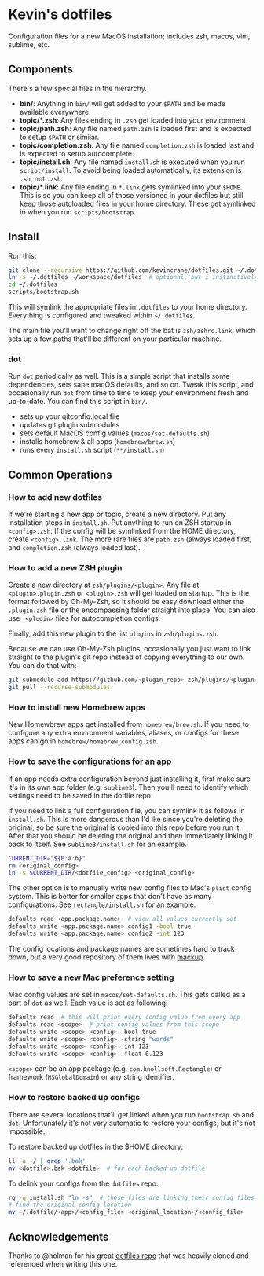 # Kevin's dotfiles
Configuration files for a new MacOS installation; includes zsh, macos, vim, sublime, etc.

## Components

There's a few special files in the hierarchy.

- **bin/**: Anything in `bin/` will get added to your `$PATH` and be made
  available everywhere.
- **topic/\*.zsh**: Any files ending in `.zsh` get loaded into your
  environment.
- **topic/path.zsh**: Any file named `path.zsh` is loaded first and is
  expected to setup `$PATH` or similar.
- **topic/completion.zsh**: Any file named `completion.zsh` is loaded
  last and is expected to setup autocomplete.
- **topic/install.sh**: Any file named `install.sh` is executed when you run `script/install`. To avoid being loaded automatically, its extension is `.sh`, not `.zsh`.
- **topic/\*.link**: Any file ending in `*.link` gets symlinked into
  your `$HOME`. This is so you can keep all of those versioned in your dotfiles
  but still keep those autoloaded files in your home directory. These get
  symlinked in when you run `scripts/bootstrap`.

## Install

Run this:

```sh
git clone --recursive https://github.com/kevincrane/dotfiles.git ~/.dotfiles
ln -s ~/.dotfiles ~/workspace/dotfiles  # optional, but i instinctively expect projects in workspace
cd ~/.dotfiles
scripts/bootstrap.sh
```

This will symlink the appropriate files in `.dotfiles` to your home directory.
Everything is configured and tweaked within `~/.dotfiles`.

The main file you'll want to change right off the bat is `zsh/zshrc.link`,
which sets up a few paths that'll be different on your particular machine.

### dot

Run `dot` periodically as well. This is a simple script that installs some
dependencies, sets sane macOS defaults, and so on. Tweak this script, and
occasionally run `dot` from time to time to keep your environment fresh and
up-to-date. You can find this script in `bin/`.

* sets up your gitconfig.local file
* updates git plugin submodules
* sets default MacOS config values (`macos/set-defaults.sh`)
* installs homebrew & all apps (`homebrew/brew.sh`)
* runs every `install.sh` script (`**/install.sh`)

## Common Operations

### How to add new dotfiles

If we're starting a new app or topic, create a new directory. Put any installation
steps in `install.sh`. Put anything to run on ZSH startup in `<config>.zsh`. If
the config will be symlinked from the HOME directory, create `<config>.link`.
The more rare files are `path.zsh` (always loaded first) and `completion.zsh`
(always loaded last).

### How to add a new ZSH plugin

Create a new directory at `zsh/plugins/<plugin>`. Any file at `<plugin>.plugin.zsh`
or `<plugin>.zsh` will get loaded on startup. This is the format followed by
Oh-My-Zsh, so it should be easy download either the `.plugin.zsh` file or the
encompassing folder straight into place. You can also use `_<plugin>` files
for autocompletion configs.

Finally, add this new plugin to the list `plugins` in `zsh/plugins.zsh`.

Because we can use Oh-My-Zsh plugins, occasionally you just want to link straight
to the plugin's git repo instead of copying everything to our own. You can do
that with:

```sh
git submodule add https://github.com/<plugin_repo> zsh/plugins/<plugin>
git pull --recurse-submodules
```

### How to install new Homebrew apps

New Homewbrew apps get installed from `homebrew/brew.sh`. If you need to configure
any extra environment variables, aliases, or configs for these apps can go in
`homebrew/homebrew_config.zsh`.

### How to save the configurations for an app

If an app needs extra configuration beyond just installing it, first make sure
it's in its own app folder (e.g. `sublime3`). Then you'll need to identify
which settings need to be saved in the dotfile repo.

If you need to link a full configuration file, you can symlink it as follows
in `install.sh`. This is more dangerous than I'd lke since you're deleting the
original, so be sure the original is copied into this repo before you run it.
After that you should be deleting the original and then immediately linking it
back to itself. See `sublime3/install.sh` for an example.

```sh
CURRENT_DIR="${0:a:h}"
rm <original_config>
ln -s $CURRENT_DIR/<dotfile_config> <original_config>
```

The other option is to manually write new config files to Mac's `plist` config
system. This is better for smaller apps that don't have as many configurations.
See `rectangle/install.sh` for an example.

```sh
defaults read <app.package.name>  # view all values currently set
defaults write <app.package.name> config1 -bool true
defaults write <app.package.name> config2 -int 123
```

The config locations and package names are sometimes hard to track down, but a
very good repository of them lives with [mackup](https://github.com/lra/mackup/tree/master/mackup/applications).

### How to save a new Mac preference setting

Mac config values are set in `macos/set-defaults.sh`. This gets called as a
part of `dot` as well. Each value is set as following:

```sh
defaults read  # this will print every config value from every app
defaults read <scope>  # print config values from this scope
defaults write <scope> <config> -bool true
defaults write <scope> <config> -string "words"
defaults write <scope> <config> -int 123
defaults write <scope> <config> -float 0.123

```

`<scope>` can be an app package (e.g. `com.knollsoft.Rectangle`) or framework
(`NSGlobalDomain`) or any string identifier.

### How to restore backed up configs

There are several locations that'll get linked when you run `bootstrap.sh` and
`dot`. Unfortunately it's not very automatic to restore your configs, but it's
not impossible.

To restore backed up dotfiles in the $HOME directory:

```sh
ll -a ~/ | grep '.bak'
mv <dotfile>.bak <dotfile>  # for each backed up dotfile
```

To delink your configs from the `dotfiles` repo:

```sh
rg -g install.sh "ln -s"  # these files are linking their config files to an application
# find the original config location
mv ~/.dotfile/<app>/<config_file> <original_location>/<config_file>
```

## Acknowledgements
Thanks to @holman for his great [dotfiles repo](https://github.com/holman/dotfiles) that was heavily cloned and referenced when writing this one.
